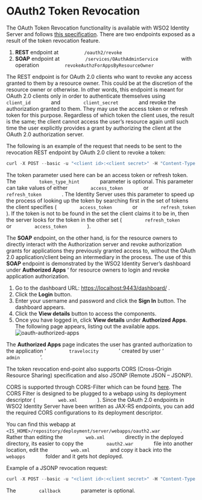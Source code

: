 # OAuth2 Token Revocation

The OAuth Token Revocation functionality is available with WSO2 Identity
Server and follows [this
specification](http://tools.ietf.org/html/rfc7009). There are two
endpoints exposed as a result of the token revocation feature.

1.  **REST** endpoint at `          /oauth2/revoke         `
2.  **SOAP** endpoint at
    `          /services/OAuthAdminService         ` with operation
    `          revokeAuthzForAppsByResourceOwner         `

The REST endpoint is for OAuth 2.0 clients who want to revoke any access
granted to them by a resource owner. This could be at the discretion of
the resource owner or otherwise. In other words, this endpoint is meant
for OAuth 2.0 clients only in order to authenticate themselves using
`         client_id        ` and `         client_secret        ` and
revoke the authorization granted to them. They may use the access token
or refresh token for this purpose. Regardless of which token the client
uses, the result is the same; the client cannot access the user’s
resource again until such time the user explicitly provides a grant by
authorizing the client at the OAuth 2.0 authorization server.

The following is an example of the request that needs to be sent to the
revocation REST endpoint by OAuth 2.0 client to revoke a token:

``` java
curl -X POST --basic -u "<client id>:<client secret>" -H "Content-Type: application/x-www-form-urlencoded;charset=UTF-8" -k -d "token=<token to revoke>&token_type_hint=access_token" https://localhost:9443/oauth2/revoke
```

The token parameter used here can be an access token or refresh token.
The `         token_type_hint        ` parameter is optional. This
parameter can take values of either `         access_token        ` or
`         refresh_token        ` . The Identity Server uses this
parameter to speed up the process of looking up the token by searching
first in the set of tokens the client specifies (
`         access_token        ` or `         refresh_token        ` ).
If the token is not to be found in the set the client claims it to be
in, then the server looks for the token in the other set (
`         refresh_token        ` or `         access_token        ` ).

The **SOAP** endpoint, on the other hand, is for the resource owners to
directly interact with the Authorization server and revoke authorization
grants for applications they previously granted access to, without the
OAuth 2.0 application/client being an intermediary in the process. The
use of this **SOAP** endpoint is demonstrated by the WSO2 Identity
Server’s dashboard under **Authorized Apps** ‘ for resource owners to
login and revoke application authorization.

1.  Go to the dashboard URL: <https://localhost:9443/dashboard/> .
2.  Click the **Login** button.
3.  Enter your username and password and click the **Sign In**
    button. The dashboard appears.
4.  Click the **View details** button to access the components.
5.  Once you have logged in, click **View details** under **Authorized
    Apps**. The following page appears, listing out the available
    apps.  
    ![oauth-authorized-apps]( ../../assets/img/103329616/oauth-authorized-apps.png)

The **Authorized Apps** page indicates the user has granted
authorization to the application ‘ `         travelocity        ` ′
created by user ‘ `         admin        ` ’.

The token revocation end-point also supports CORS (Cross-Origin Resource
Sharing) specification and also JSONP (Remote JSON – JSONP).

CORS is supported through CORS-Filter which can be found
[here](http://software.dzhuvinov.com/cors-filter.html). The CORS Filter
is designed to be plugged to a webapp using its deployment descriptor (
`         web.xml        ` ). Since the OAuth 2.0 endpoints in WSO2
Identity Server have been written as JAX-RS endpoints, you can add the
required CORS configurations to its deployment descriptor.

You can find this webapp at
`         <IS_HOME>/repository/deployment/server/webapps/oauth2.war        `
. Rather than editing the `         web.xml        ` directly in the
deployed directory, its easier to copy the `         oauth2.war        `
file into another location, edit the `         web.xml        ` and copy
it back into the `         webapps        ` folder and it gets hot
deployed.

Example of a JSONP revocation request:

``` java
curl -X POST --basic -u "<client id>:<client secret>" -H "Content-Type: application/x-www-form-urlencoded;charset=UTF-8" -k -d "token=<token to revoke>&token_type_hint=access_token&callback=package.myCallback" https://localhost:9443/oauth2/revoke
```

The `         callback        ` parameter is optional.
